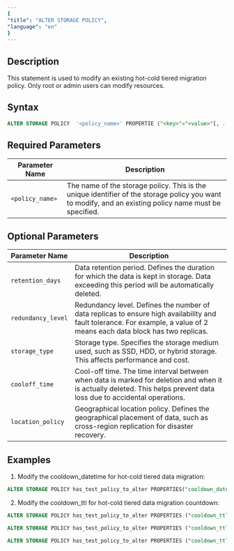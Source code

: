 ```yaml
---
{
"title": "ALTER STORAGE POLICY",
"language": "en"
}
---
```


<!-- 
Licensed to the Apache Software Foundation (ASF) under one
or more contributor license agreements.  See the NOTICE file
distributed with this work for additional information
regarding copyright ownership.  The ASF licenses this file
to you under the Apache License, Version 2.0 (the
"License"); you may not use this file except in compliance
with the License.  You may obtain a copy of the License at

  http://www.apache.org/licenses/LICENSE-2.0

Unless required by applicable law or agreed to in writing,
software distributed under the License is distributed on an
"AS IS" BASIS, WITHOUT WARRANTIES OR CONDITIONS OF ANY
KIND, either express or implied.  See the License for the
specific language governing permissions and limitations
under the License.
-->

## Description

This statement is used to modify an existing hot-cold tiered migration policy. Only root or admin users can modify resources.

## Syntax
```sql
ALTER STORAGE POLICY  '<policy_name>' PROPERTIE ("<key>"="<value>"[, ... ]);
```

## Required Parameters
| Parameter Name          | Description                                                         |
|-------------------|--------------------------------------------------------------|
| `<policy_name>`   | 	The name of the storage policy. This is the unique identifier of the storage policy you want to modify, and an existing policy name must be specified. |

## Optional Parameters

| Parameter Name          | Description                                                         |
|-------------------|--------------------------------------------------------------|
| `retention_days`  | Data retention period. Defines the duration for which the data is kept in storage. Data exceeding this period will be automatically deleted. |
| `redundancy_level`| Redundancy level. Defines the number of data replicas to ensure high availability and fault tolerance. For example, a value of 2 means each data block has two replicas. |
| `storage_type`    | Storage type. Specifies the storage medium used, such as SSD, HDD, or hybrid storage. This affects performance and cost. |
| `cooloff_time`    | Cool-off time. The time interval between when data is marked for deletion and when it is actually deleted. This helps prevent data loss due to accidental operations. |
| `location_policy` | Geographical location policy. Defines the geographical placement of data, such as cross-region replication for disaster recovery. |

## Examples

1. Modify the cooldown_datetime for hot-cold tiered data migration:
```sql
ALTER STORAGE POLICY has_test_policy_to_alter PROPERTIES("cooldown_datetime" = "2023-06-08 00:00:00");
```
2. Modify the cooldown_ttl for hot-cold tiered data migration countdown:

```sql
ALTER STORAGE POLICY has_test_policy_to_alter PROPERTIES ("cooldown_ttl" = "10000");
```
```sql
ALTER STORAGE POLICY has_test_policy_to_alter PROPERTIES ("cooldown_ttl" = "1h");
```
```sql
ALTER STORAGE POLICY has_test_policy_to_alter PROPERTIES ("cooldown_ttl" = "3d");
```
